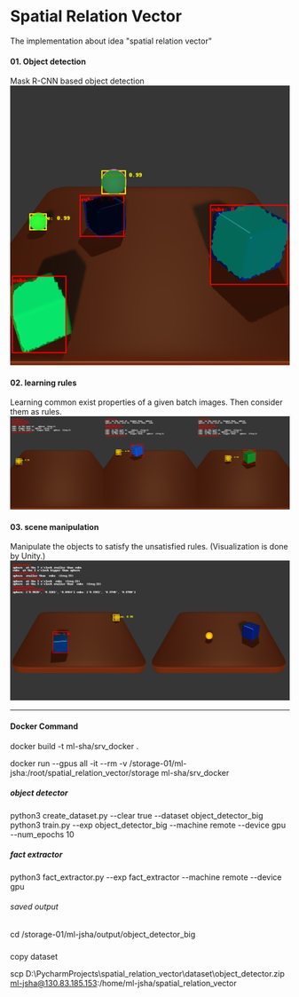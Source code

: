 # Spatial Relation Vector
The implementation about idea "spatial relation vector"

#### 01. Object detection
Mask R-CNN based object detection
![od_example](./demo_img/object_detection_example.png)

#### 02. learning rules
Learning common exist properties of a given batch images. Then consider them as rules.
![learning_rules_example](./demo_img/learning_rules_example.png)

#### 03. scene manipulation
Manipulate the objects to satisfy the unsatisfied rules.
(Visualization is done by Unity.)
![scene_manipulation_example](./demo_img/scene_modification_example.png)


---
#### Docker Command

docker build -t ml-sha/srv_docker .

docker run --gpus all -it --rm -v /storage-01/ml-jsha:/root/spatial_relation_vector/storage ml-sha/srv_docker

##### object detector
python3 create_dataset.py --clear true --dataset object_detector_big
python3 train.py --exp object_detector_big --machine remote --device gpu --num_epochs 10

##### fact extractor
python3 fact_extractor.py --exp fact_extractor --machine remote --device gpu

###### saved output
cd /storage-01/ml-jsha/output/object_detector_big


###
copy dataset

scp D:\PycharmProjects\spatial_relation_vector\dataset\object_detector.zip ml-jsha@130.83.185.153:/home/ml-jsha/spatial_relation_vector

